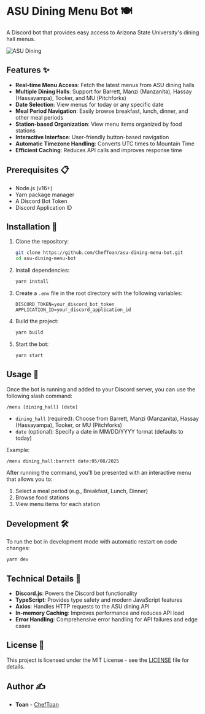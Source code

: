 # ASU Dining Menu Bot 🍽️

A Discord bot that provides easy access to Arizona State University's dining hall menus.

![ASU Dining]()

## Features ✨

- **Real-time Menu Access**: Fetch the latest menus from ASU dining halls
- **Multiple Dining Halls**: Support for Barrett, Manzi (Manzanita), Hassay (Hassayampa), Tooker, and MU (Pitchforks)
- **Date Selection**: View menus for today or any specific date
- **Meal Period Navigation**: Easily browse breakfast, lunch, dinner, and other meal periods
- **Station-based Organization**: View menu items organized by food stations
- **Interactive Interface**: User-friendly button-based navigation
- **Automatic Timezone Handling**: Converts UTC times to Mountain Time
- **Efficient Caching**: Reduces API calls and improves response time

## Prerequisites 📋

- Node.js (v16+)
- Yarn package manager
- A Discord Bot Token
- Discord Application ID

## Installation 🚀

1. Clone the repository:
   ```bash
   git clone https://github.com/ChefToan/asu-dining-menu-bot.git
   cd asu-dining-menu-bot
   ```

2. Install dependencies:
   ```bash
   yarn install
   ```

3. Create a `.env` file in the root directory with the following variables:
   ```
   DISCORD_TOKEN=your_discord_bot_token
   APPLICATION_ID=your_discord_application_id
   ```

4. Build the project:
   ```bash
   yarn build
   ```

5. Start the bot:
   ```bash
   yarn start
   ```

## Usage 💬

Once the bot is running and added to your Discord server, you can use the following slash command:

```
/menu [dining_hall] [date]
```

- `dining_hall` (required): Choose from Barrett, Manzi (Manzanita), Hassay (Hassayampa), Tooker, or MU (Pitchforks)
- `date` (optional): Specify a date in MM/DD/YYYY format (defaults to today)

Example:
```
/menu dining_hall:barrett date:05/08/2025
```

After running the command, you'll be presented with an interactive menu that allows you to:
1. Select a meal period (e.g., Breakfast, Lunch, Dinner)
2. Browse food stations
3. View menu items for each station

## Development 🛠️

To run the bot in development mode with automatic restart on code changes:
```bash
yarn dev
```

## Technical Details 🔧

- **Discord.js**: Powers the Discord bot functionality
- **TypeScript**: Provides type safety and modern JavaScript features
- **Axios**: Handles HTTP requests to the ASU dining API
- **In-memory Caching**: Improves performance and reduces API load
- **Error Handling**: Comprehensive error handling for API failures and edge cases

## License 📝

This project is licensed under the MIT License - see the [LICENSE](LICENSE) file for details.

## Author ✍️

- **Toan** - [ChefToan](https://github.com/ChefToan)
